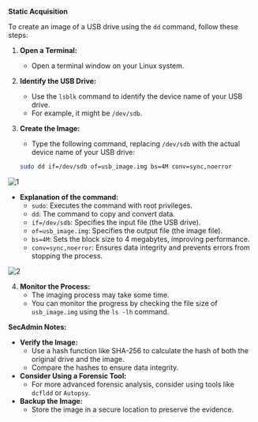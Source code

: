 **Static Acquisition**

To create an image of a USB drive using the `dd` command, follow these steps:

1. **Open a Terminal:**
   * Open a terminal window on your Linux system.

2. **Identify the USB Drive:**
   * Use the `lsblk` command to identify the device name of your USB drive. 
   * For example, it might be `/dev/sdb`.

3. **Create the Image:**
   * Type the following command, replacing `/dev/sdb` with the actual device name of your USB drive:

   ```bash
   sudo dd if=/dev/sdb of=usb_image.img bs=4M conv=sync,noerror
   ```
![1](https://github.com/user-attachments/assets/5ed99fce-a859-41fa-b9be-a69804988a60)

   * **Explanation of the command:**
     - `sudo`: Executes the command with root privileges.
     - `dd`: The command to copy and convert data.
     - `if=/dev/sdb`: Specifies the input file (the USB drive).
     - `of=usb_image.img`: Specifies the output file (the image file).
     - `bs=4M`: Sets the block size to 4 megabytes, improving performance.
     - `conv=sync,noerror`: Ensures data integrity and prevents errors from stopping the process.

![2](https://github.com/user-attachments/assets/894d030e-166b-470e-bd55-454f3eb8658c)

4. **Monitor the Process:**
   * The imaging process may take some time.
   * You can monitor the progress by checking the file size of `usb_image.img` using the `ls -lh` command.

**SecAdmin Notes:**

* **Verify the Image:**
  * Use a hash function like SHA-256 to calculate the hash of both the original drive and the image.
  * Compare the hashes to ensure data integrity.
* **Consider Using a Forensic Tool:**
  * For more advanced forensic analysis, consider using tools like `dcfldd` or `Autopsy`.
* **Backup the Image:**
  * Store the image in a secure location to preserve the evidence.

